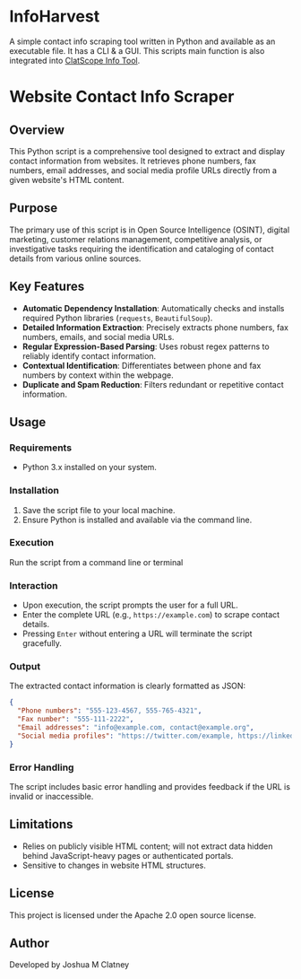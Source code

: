 # InfoHarvest
A simple contact info scraping tool written in Python and available as an executable file. It has a CLI & a GUI. This scripts main function is also integrated into [ClatScope Info Tool](Github.com/Clatcope).

# Website Contact Info Scraper

## Overview

This Python script is a comprehensive tool designed to extract and display contact information from websites. It retrieves phone numbers, fax numbers, email addresses, and social media profile URLs directly from a given website's HTML content.

## Purpose

The primary use of this script is in Open Source Intelligence (OSINT), digital marketing, customer relations management, competitive analysis, or investigative tasks requiring the identification and cataloging of contact details from various online sources.

## Key Features

* **Automatic Dependency Installation**: Automatically checks and installs required Python libraries (`requests`, `BeautifulSoup`).
* **Detailed Information Extraction**: Precisely extracts phone numbers, fax numbers, emails, and social media URLs.
* **Regular Expression-Based Parsing**: Uses robust regex patterns to reliably identify contact information.
* **Contextual Identification**: Differentiates between phone and fax numbers by context within the webpage.
* **Duplicate and Spam Reduction**: Filters redundant or repetitive contact information.

## Usage

### Requirements

* Python 3.x installed on your system.

### Installation

1. Save the script file to your local machine.
2. Ensure Python is installed and available via the command line.

### Execution

Run the script from a command line or terminal

### Interaction

* Upon execution, the script prompts the user for a full URL.
* Enter the complete URL (e.g., `https://example.com`) to scrape contact details.
* Pressing `Enter` without entering a URL will terminate the script gracefully.

### Output

The extracted contact information is clearly formatted as JSON:

```json
{
  "Phone numbers": "555-123-4567, 555-765-4321",
  "Fax number": "555-111-2222",
  "Email addresses": "info@example.com, contact@example.org",
  "Social media profiles": "https://twitter.com/example, https://linkedin.com/company/example"
}
```

### Error Handling

The script includes basic error handling and provides feedback if the URL is invalid or inaccessible.

## Limitations

* Relies on publicly visible HTML content; will not extract data hidden behind JavaScript-heavy pages or authenticated portals.
* Sensitive to changes in website HTML structures.

## License

This project is licensed under the Apache 2.0 open source license. 

## Author

Developed by Joshua M Clatney

